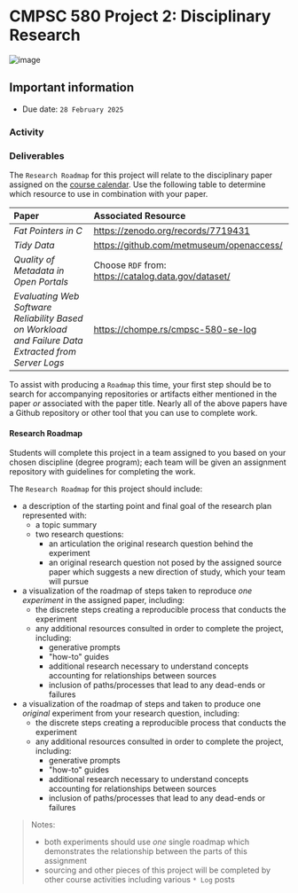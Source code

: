 # CMPSC 580 Project 2: Disciplinary Research

![image](https://github.com/user-attachments/assets/dc1ace29-12c1-4e8d-a2a4-21ac407b2d0d)

## Important information

* Due date: `28 February 2025`

### Activity

### Deliverables

The `Research Roadmap` for this project will relate to the disciplinary paper assigned on the [course calendar](https://chompe.rs/580-schedule).
Use the following table to determine which resource to use in combination with your paper.

|Paper               |Associated Resource                                 |
|:-------------------|:---------------------------------------------------|
|_Fat Pointers in C_ |https://zenodo.org/records/7719431                  |
|_Tidy Data_         |https://github.com/metmuseum/openaccess/            |
|_Quality of Metadata in Open Portals_|Choose `RDF` from: https://catalog.data.gov/dataset/ |
|_Evaluating Web Software Reliability Based on Workload and Failure Data Extracted from Server Logs_ | https://chompe.rs/cmpsc-580-se-log |

To assist with producing a `Roadmap` this time, your first step should be to search for accompanying repositories or artifacts either mentioned
in the paper _or_ associated with the paper title. Nearly all of the above papers have a Github repository or other tool that you can use
to complete work.

#### Research Roadmap

Students will complete this project in a team assigned to you based on your chosen discipline (degree program);
each team will be given an assignment repository with guidelines for completing the work.

The `Research Roadmap` for this project should include:

- a description of the starting point and final goal of the research plan represented with:
  - a topic summary
  - two research questions:
    - an articulation the original research question behind the experiment
    - an original research question not posed by the assigned source paper which suggests a new direction of study, which your team will pursue
- a visualization of the roadmap of steps taken to reproduce _one experiment_ in the assigned paper, including:
  - the discrete steps creating a reproducible process that conducts the experiment
  - any additional resources consulted in order to complete the project, including:
    - generative prompts
    - "how-to" guides
    - additional research necessary to understand concepts accounting for relationships between sources
    - inclusion of paths/processes that lead to any dead-ends or failures
- a visualization of the roadmap of steps and taken to produce one _original_ experiment from your research question, including:
  - the discrete steps creating a reproducible process that conducts the experiment
  - any additional resources consulted in order to complete the project, including:
    - generative prompts
    - "how-to" guides
    - additional research necessary to understand concepts accounting for relationships between sources
    - inclusion of paths/processes that lead to any dead-ends or failures

> Notes:
> * both experiments should use _one_ single roadmap which demonstrates the relationship between the parts of this assignment
> * sourcing and other pieces of this project will be completed by other course activities including various `* Log` posts
